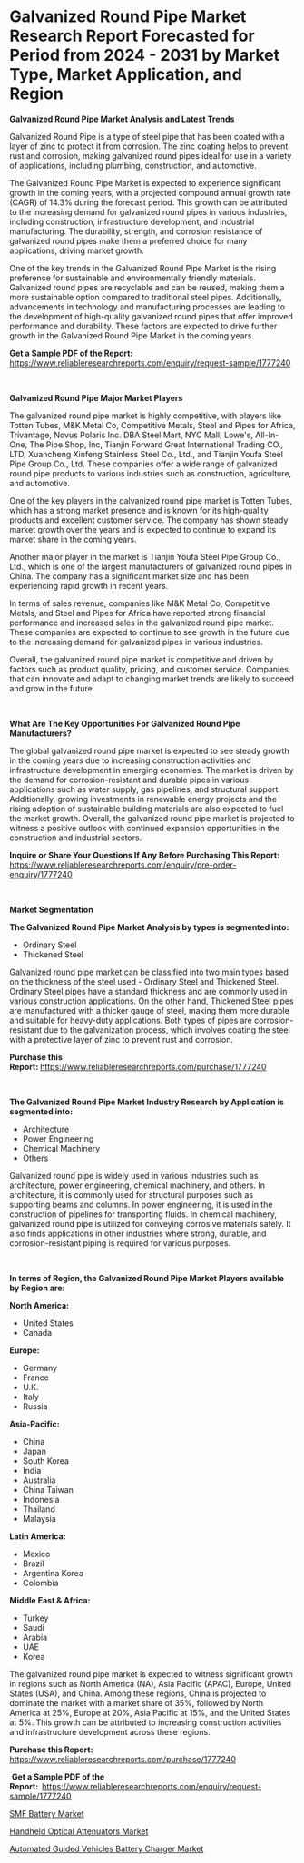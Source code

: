 <p><h1>Galvanized Round Pipe Market Research Report Forecasted for Period from 2024 -  2031 by Market Type, Market Application, and Region</h1></p><p><strong>Galvanized Round Pipe Market Analysis and Latest Trends</strong></p>
<p><p>Galvanized Round Pipe is a type of steel pipe that has been coated with a layer of zinc to protect it from corrosion. The zinc coating helps to prevent rust and corrosion, making galvanized round pipes ideal for use in a variety of applications, including plumbing, construction, and automotive.</p><p>The Galvanized Round Pipe Market is expected to experience significant growth in the coming years, with a projected compound annual growth rate (CAGR) of 14.3% during the forecast period. This growth can be attributed to the increasing demand for galvanized round pipes in various industries, including construction, infrastructure development, and industrial manufacturing. The durability, strength, and corrosion resistance of galvanized round pipes make them a preferred choice for many applications, driving market growth.</p><p>One of the key trends in the Galvanized Round Pipe Market is the rising preference for sustainable and environmentally friendly materials. Galvanized round pipes are recyclable and can be reused, making them a more sustainable option compared to traditional steel pipes. Additionally, advancements in technology and manufacturing processes are leading to the development of high-quality galvanized round pipes that offer improved performance and durability. These factors are expected to drive further growth in the Galvanized Round Pipe Market in the coming years.</p></p>
<p><strong>Get a Sample PDF of the Report:&nbsp;</strong> <a href="https://www.reliableresearchreports.com/enquiry/request-sample/1777240">https://www.reliableresearchreports.com/enquiry/request-sample/1777240</a></p>
<p>&nbsp;</p>
<p><strong>Galvanized Round Pipe Major Market Players</strong></p>
<p><p>The galvanized round pipe market is highly competitive, with players like Totten Tubes, M&K Metal Co, Competitive Metals, Steel and Pipes for Africa, Trivantage, Novus Polaris Inc. DBA Steel Mart, NYC Mall, Lowe's, All-In-One, The Pipe Shop, Inc, Tianjin Forward Great International Trading CO., LTD, Xuancheng Xinfeng Stainless Steel Co., Ltd., and Tianjin Youfa Steel Pipe Group Co., Ltd. These companies offer a wide range of galvanized round pipe products to various industries such as construction, agriculture, and automotive.</p><p>One of the key players in the galvanized round pipe market is Totten Tubes, which has a strong market presence and is known for its high-quality products and excellent customer service. The company has shown steady market growth over the years and is expected to continue to expand its market share in the coming years.</p><p>Another major player in the market is Tianjin Youfa Steel Pipe Group Co., Ltd., which is one of the largest manufacturers of galvanized round pipes in China. The company has a significant market size and has been experiencing rapid growth in recent years.</p><p>In terms of sales revenue, companies like M&K Metal Co, Competitive Metals, and Steel and Pipes for Africa have reported strong financial performance and increased sales in the galvanized round pipe market. These companies are expected to continue to see growth in the future due to the increasing demand for galvanized pipes in various industries.</p><p>Overall, the galvanized round pipe market is competitive and driven by factors such as product quality, pricing, and customer service. Companies that can innovate and adapt to changing market trends are likely to succeed and grow in the future.</p></p>
<p>&nbsp;</p>
<p><strong>What Are The Key Opportunities For Galvanized Round Pipe Manufacturers?</strong></p>
<p><p>The global galvanized round pipe market is expected to see steady growth in the coming years due to increasing construction activities and infrastructure development in emerging economies. The market is driven by the demand for corrosion-resistant and durable pipes in various applications such as water supply, gas pipelines, and structural support. Additionally, growing investments in renewable energy projects and the rising adoption of sustainable building materials are also expected to fuel the market growth. Overall, the galvanized round pipe market is projected to witness a positive outlook with continued expansion opportunities in the construction and industrial sectors.</p></p>
<p><strong>Inquire or Share Your Questions If Any Before Purchasing This Report:</strong> <a href="https://www.reliableresearchreports.com/enquiry/pre-order-enquiry/1777240">https://www.reliableresearchreports.com/enquiry/pre-order-enquiry/1777240</a></p>
<p>&nbsp;</p>
<p><strong>Market Segmentation</strong></p>
<p><strong>The Galvanized Round Pipe Market Analysis by types is segmented into:</strong></p>
<p><ul><li>Ordinary Steel</li><li>Thickened Steel</li></ul></p>
<p><p>Galvanized round pipe market can be classified into two main types based on the thickness of the steel used - Ordinary Steel and Thickened Steel. Ordinary Steel pipes have a standard thickness and are commonly used in various construction applications. On the other hand, Thickened Steel pipes are manufactured with a thicker gauge of steel, making them more durable and suitable for heavy-duty applications. Both types of pipes are corrosion-resistant due to the galvanization process, which involves coating the steel with a protective layer of zinc to prevent rust and corrosion.</p></p>
<p><strong>Purchase this Report:&nbsp;</strong><a href="https://www.reliableresearchreports.com/purchase/1777240">https://www.reliableresearchreports.com/purchase/1777240</a></p>
<p>&nbsp;</p>
<p><strong>The Galvanized Round Pipe Market Industry Research by Application is segmented into:</strong></p>
<p><ul><li>Architecture</li><li>Power Engineering</li><li>Chemical Machinery</li><li>Others</li></ul></p>
<p><p>Galvanized round pipe is widely used in various industries such as architecture, power engineering, chemical machinery, and others. In architecture, it is commonly used for structural purposes such as supporting beams and columns. In power engineering, it is used in the construction of pipelines for transporting fluids. In chemical machinery, galvanized round pipe is utilized for conveying corrosive materials safely. It also finds applications in other industries where strong, durable, and corrosion-resistant piping is required for various purposes.</p></p>
<p>&nbsp;</p>
<p><strong>In terms of Region, the Galvanized Round Pipe Market Players available by Region are:</strong></p>
<p>
    <p> <strong> North America: </strong>
        <ul>
            <li>United States</li>
            <li>Canada</li>
        </ul>
        </p> 
    <p> <strong> Europe: </strong>
        <ul>
            <li>Germany</li>
            <li>France</li>
            <li>U.K.</li>
            <li>Italy</li>
            <li>Russia</li>
        </ul>
        </p> 
    <p> <strong> Asia-Pacific: </strong>
        <ul>
            <li>China</li>
            <li>Japan</li>
            <li>South Korea</li>
            <li>India</li>
            <li>Australia</li>
            <li>China Taiwan</li>
            <li>Indonesia</li>
            <li>Thailand</li>
            <li>Malaysia</li>
        </ul>
        </p> 
    <p> <strong> Latin America: </strong>
        <ul>
            <li>Mexico</li>
            <li>Brazil</li>
            <li>Argentina Korea</li>
            <li>Colombia</li>
        </ul>
        </p> 
    <p> <strong> Middle East & Africa: </strong>
        <ul>
            <li>Turkey</li>
            <li>Saudi</li>
            <li>Arabia</li>
            <li>UAE</li>
            <li>Korea</li>
        </ul>
    </p>
    </p>
<p><p>The galvanized round pipe market is expected to witness significant growth in regions such as North America (NA), Asia Pacific (APAC), Europe, United States (USA), and China. Among these regions, China is projected to dominate the market with a market share of 35%, followed by North America at 25%, Europe at 20%, Asia Pacific at 15%, and the United States at 5%. This growth can be attributed to increasing construction activities and infrastructure development across these regions.</p></p>
<p><strong>Purchase this Report: </strong><a href="https://www.reliableresearchreports.com/purchase/1777240">https://www.reliableresearchreports.com/purchase/1777240</a></p>
<p>&nbsp;<strong>Get a Sample PDF of the Report:&nbsp;&nbsp;</strong><a href="https://www.reliableresearchreports.com/enquiry/request-sample/1777240">https://www.reliableresearchreports.com/enquiry/request-sample/1777240</a></p>
<p><strong></strong></p>
<p><p><a href="https://view.publitas.com/reportprime-1/insights-into-smf-battery-market-size-analysing-market-share-trends-and-growth-from-2023-to-2030/">SMF Battery Market</a></p><p><a href="https://view.publitas.com/reportprime-1/handheld-optical-attenuators-market-share-market-new-trends-analysis-report-by-type-by-application-by-end-use-by-region-and-segment-forecasts-2023-2030/">Handheld Optical Attenuators Market</a></p><p><a href="https://view.publitas.com/reportprime-1/automated-guided-vehicles-battery-charger-market-offers-provide-insightful-data-for-the-time-period-from-2023-to-2030-and-also-provide-analysis-based-on-application-type-and-region/">Automated Guided Vehicles Battery Charger Market</a></p></p>